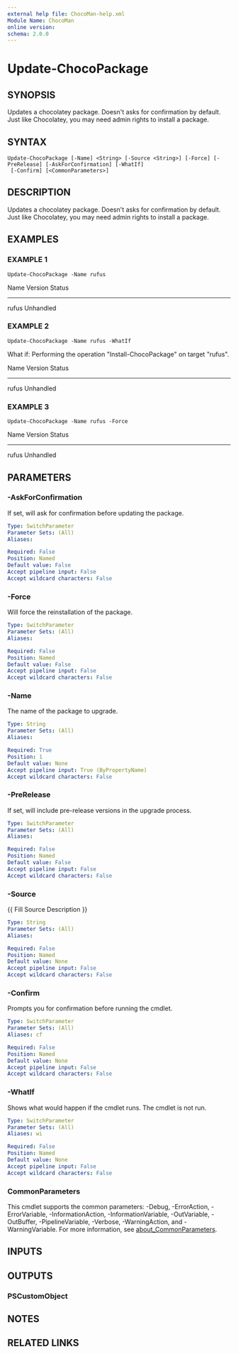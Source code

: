 ```yaml
---
external help file: ChocoMan-help.xml
Module Name: ChocoMan
online version:
schema: 2.0.0
---
```


# Update-ChocoPackage

## SYNOPSIS
Updates a chocolatey package.
Doesn't asks for confirmation by default.
Just like Chocolatey, you may need admin rights to install a package.

## SYNTAX

```
Update-ChocoPackage [-Name] <String> [-Source <String>] [-Force] [-PreRelease] [-AskForConfirmation] [-WhatIf]
 [-Confirm] [<CommonParameters>]
```

## DESCRIPTION
Updates a chocolatey package.
Doesn't asks for confirmation by default.
Just like Chocolatey, you may need admin rights to install a package.

## EXAMPLES

### EXAMPLE 1
```
Update-ChocoPackage -Name rufus
```

Name  Version Status
----  ------- ------
rufus         Unhandled

### EXAMPLE 2
```
Update-ChocoPackage -Name rufus -WhatIf
```

What if: Performing the operation "Install-ChocoPackage" on target "rufus".

Name  Version Status
----  ------- ------
rufus         Unhandled

### EXAMPLE 3
```
Update-ChocoPackage -Name rufus -Force
```

Name  Version Status
----  ------- ------
rufus         Unhandled

## PARAMETERS

### -AskForConfirmation
If set, will ask for confirmation before updating the package.

```yaml
Type: SwitchParameter
Parameter Sets: (All)
Aliases:

Required: False
Position: Named
Default value: False
Accept pipeline input: False
Accept wildcard characters: False
```

### -Force
Will force the reinstallation of the package.

```yaml
Type: SwitchParameter
Parameter Sets: (All)
Aliases:

Required: False
Position: Named
Default value: False
Accept pipeline input: False
Accept wildcard characters: False
```

### -Name
The name of the package to upgrade.

```yaml
Type: String
Parameter Sets: (All)
Aliases:

Required: True
Position: 1
Default value: None
Accept pipeline input: True (ByPropertyName)
Accept wildcard characters: False
```

### -PreRelease
If set, will include pre-release versions in the upgrade process.

```yaml
Type: SwitchParameter
Parameter Sets: (All)
Aliases:

Required: False
Position: Named
Default value: False
Accept pipeline input: False
Accept wildcard characters: False
```

### -Source
{{ Fill Source Description }}

```yaml
Type: String
Parameter Sets: (All)
Aliases:

Required: False
Position: Named
Default value: None
Accept pipeline input: False
Accept wildcard characters: False
```

### -Confirm
Prompts you for confirmation before running the cmdlet.

```yaml
Type: SwitchParameter
Parameter Sets: (All)
Aliases: cf

Required: False
Position: Named
Default value: None
Accept pipeline input: False
Accept wildcard characters: False
```

### -WhatIf
Shows what would happen if the cmdlet runs.
The cmdlet is not run.

```yaml
Type: SwitchParameter
Parameter Sets: (All)
Aliases: wi

Required: False
Position: Named
Default value: None
Accept pipeline input: False
Accept wildcard characters: False
```

### CommonParameters
This cmdlet supports the common parameters: -Debug, -ErrorAction, -ErrorVariable, -InformationAction, -InformationVariable, -OutVariable, -OutBuffer, -PipelineVariable, -Verbose, -WarningAction, and -WarningVariable. For more information, see [about_CommonParameters](http://go.microsoft.com/fwlink/?LinkID=113216).

## INPUTS

## OUTPUTS

### PSCustomObject
## NOTES

## RELATED LINKS
